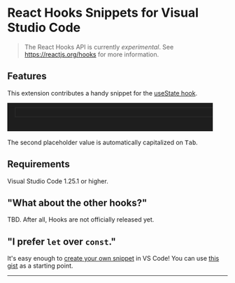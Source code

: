 # React Hooks Snippets for Visual Studio Code

> The React Hooks API is currently _experimental_. See https://reactjs.org/hooks for more information.

## Features

This extension contributes a handy snippet for the [useState hook](https://reactjs.org/docs/hooks-reference.html#usestate).

![useState](images/useState.gif)

The second placeholder value is automatically capitalized on <kbd>Tab</kbd>.

## Requirements

Visual Studio Code 1.25.1 or higher.

## "What about the other hooks?"

TBD. After all, Hooks are not officially released yet.

## "I prefer `let` over `const`."

It's easy enough to [create your own snippet](https://code.visualstudio.com/docs/editor/userdefinedsnippets#_creating-your-own-snippets) in VS Code! You can use [this gist](https://gist.github.com/antmdvs/63903d7f98f8d82d0c6463abebb77cd7) as a starting point.

---
